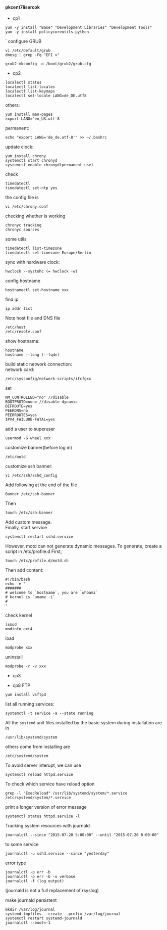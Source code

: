 #### pkcent7lisercok
- cp1
```
yum -y install "Base" "Development Libraries" "Development Tools"
yum -y install policycoreutils-python
```
`
configure GRUB

```
vi /etc/default/grub
dmesg | grep -Fq "EFI v"
```
```
grub2-mkconfig -o /boot/grub2/grub.cfg
```

- cp2
```
localectl status
localectl list-locales
localectl list-keymaps
localectl set-locale LANG=de_DE.utf8
```
others:
```
yum install man-pages
export LANG="en_US.utf-8
```
permanent:
```
echo "export LANG='de_de.utf-8'" >> ~/.bashrc
```

update clock:
```
yum install chrony
systemctl start chronyd
systemctl enable chronyd(permanent use)
```

check
```
timedatectl
timedatectl set-ntp yes
```

the config file is
```
vi /etc/chrony.conf
```

checking whether is working
```
chronyc tracking
chronyc sources
```
some utils
```
timedatectl list-timezone
timedatectl set-timezone Europe/Berlin
```
sync with hardware clock:
```
hwclock --systohc (= hwclock -w)
```
config hostname
```
hostnamectl set-hostname xxx
```
find ip
```
ip addr list
```

Note host file and DNS file
```
/etc/host
/etc/resolv.conf
```

show hostname:
```
hostname
hostname --long (--fqdn)
```

build static network connection:  
network card:
```
/etc/sysconfig/network-scripts/ifcfgxx
```

set
```
NM_CONTROLLED="no" //disable
BOOTPROTO=none //disable dynamic
DEFROUTE=yes
PEERDNS=no
PEERROUTES=yes
IPV4_FAILURE-FATAL=yes
```

add a user to superuser
```
usermod -G wheel xxx
```

customize banner(before log in)
```
/etc/motd
```
customize ssh banner:
```
vi /etc/ssh/sshd_config
```
Add following at the end of the file
```
Banner /etc/ssh-banner
```
Then
```
touch /etc/ssh-banner
```
Add custom message.  
Finally, start service
```
systemctl restart sshd.service
```
However, motd can not generate dynamic messages. To generate, create a script in /etc/profile.d
First,
```
touch /etc/profile.d/motd.sh
```
Then add content:
```
#!/bin/bash
echo -e "
#######
# welcome to `hostname`, you are `whoami`
# kernel is `uname -i`
# 
"
```
check kernel
```
lsmod
modinfo ext4
```
load
```
modprobe xxx
```
uninstall
```
modprobe -r -v xxx
```
- cp3




- cp8 FTP
```
yum install vsftpd
```
list all running services:
```
systemctl -t service -a --state running
```
All the ```systemd``` unit files installed by the basic system during installation are in 
```
/usr/lib/systemd/system
```
others come from installing are
```
/etc/systemd/system
```

To avoid server interupt, we can use
```
systemctl reload httpd.service
```
To check which service have reload option
```
grep -l "ExecReload" /usr/lib/systemd/system/*.service /etc/systemd/system/*.service
```


print a longer version of error message
```
systemctl status httpd.service -l
```

Tracking system resources with journald
```
journalctl --since "2015-07-20 5:00:00" --until "2015-07-20 8:00:00"
```
to some service
```
journalctl -u sshd.service --since "yesterday"
```
error type
```
journalctl -p err -b
journalctl -p err -b -o verbose
journalctl -f (log output)
```
(journald is not a full replacement of rsyslog)

make journald persistent
```
mkdir /var/log/journal
systemd-tmpfiles --create --prefix /var/log/journal
systemctl restart systemd-journald
journalctl --boot=-1
```
